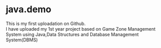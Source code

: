 # java.demo
This is my first uploadation on Github.
<br>
I have uploaded my 1st year project based on Game Zone Management System using Java,Data Structures and Database Management System(DBMS)
